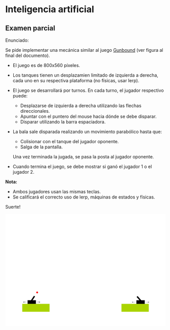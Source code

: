 # Inteligencia artificial

## Examen parcial

Enunciado:

Se pide implementar una mecánica similar al juego [Gunbound](https://www.youtube.com/watch?v=9ZBm9MOasHM) (ver figura al final del documento).

- El juego es de 800x560 píxeles.

- Los tanques tienen un desplazamien limitado de izquierda a derecha, cada uno en su respectiva plataforma (no físicas, usar lerp).

- El juego se desarrollará por turnos. En cada turno, el jugador respectivo puede:

  - Desplazarse de izquierda a derecha utilizando las flechas direccionales.
  - Apuntar con el puntero del mouse hacia dónde se debe disparar.
  - Disparar utilizando la barra espaciadora.

- La bala sale disparada realizando un movimiento parabólico hasta que:

  - Colisionar con el tanque del jugador oponente. 
  - Salga de la pantalla.

  Una vez terminada la jugada, se pasa la posta al jugador oponente.

- Cuando termina el juego, se debe mostrar si ganó el jugador 1 o el jugador 2.



**Nota:**

- Ambos jugadores usan las mismas teclas.
- Se calificará el correcto uso de lerp, máquinas de estados y físicas.



Suerte!

![prototipo](prototipo.png)